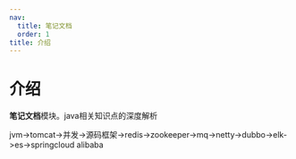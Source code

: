 ```yaml
---
nav:
  title: 笔记文档
  order: 1
title: 介绍
---
```


# 介绍

**笔记文档**模块。java相关知识点的深度解析

jvm->tomcat->并发->源码框架->redis->zookeeper->mq->netty->dubbo->elk->es->springcloud alibaba